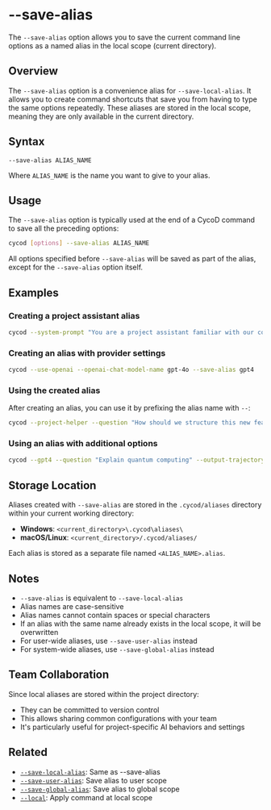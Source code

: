 # --save-alias

The `--save-alias` option allows you to save the current command line options as a named alias in the local scope (current directory).

## Overview

The `--save-alias` option is a convenience alias for `--save-local-alias`. It allows you to create command shortcuts that save you from having to type the same options repeatedly. These aliases are stored in the local scope, meaning they are only available in the current directory.

## Syntax

```
--save-alias ALIAS_NAME
```

Where `ALIAS_NAME` is the name you want to give to your alias.

## Usage

The `--save-alias` option is typically used at the end of a CycoD command to save all the preceding options:

```bash
cycod [options] --save-alias ALIAS_NAME
```

All options specified before `--save-alias` will be saved as part of the alias, except for the `--save-alias` option itself.

## Examples

### Creating a project assistant alias

```bash
cycod --system-prompt "You are a project assistant familiar with our codebase." --save-alias project-helper
```

### Creating an alias with provider settings

```bash
cycod --use-openai --openai-chat-model-name gpt-4o --save-alias gpt4
```

### Using the created alias

After creating an alias, you can use it by prefixing the alias name with `--`:

```bash
cycod --project-helper --question "How should we structure this new feature?"
```

### Using an alias with additional options

```bash
cycod --gpt4 --question "Explain quantum computing" --output-trajectory quantum.md
```

## Storage Location

Aliases created with `--save-alias` are stored in the `.cycod/aliases` directory within your current working directory:

- **Windows**: `<current_directory>\.cycod\aliases\`
- **macOS/Linux**: `<current_directory>/.cycod/aliases/`

Each alias is stored as a separate file named `<ALIAS_NAME>.alias`.

## Notes

- `--save-alias` is equivalent to `--save-local-alias`
- Alias names are case-sensitive
- Alias names cannot contain spaces or special characters
- If an alias with the same name already exists in the local scope, it will be overwritten
- For user-wide aliases, use `--save-user-alias` instead
- For system-wide aliases, use `--save-global-alias` instead

## Team Collaboration

Since local aliases are stored within the project directory:

- They can be committed to version control
- This allows sharing common configurations with your team
- It's particularly useful for project-specific AI behaviors and settings

## Related

- [`--save-local-alias`](/reference/cli/options/save-local-alias.md): Same as --save-alias
- [`--save-user-alias`](/reference/cli/options/save-user-alias.md): Save alias to user scope
- [`--save-global-alias`](/reference/cli/options/save-global-alias.md): Save alias to global scope
- [`--local`](/reference/cli/options/local.md): Apply command at local scope